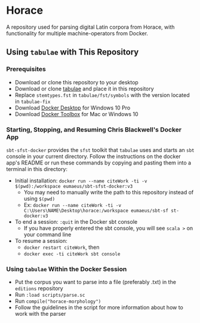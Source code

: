 # Horace
A repository used for parsing digital Latin corpora from Horace, with functionality for multiple machine-operators from Docker.

## Using `tabulae` with This Repository

### Prerequisites
- Download or clone this repository to your desktop
- Download or clone [tabulae](https://github.com/neelsmith/tabulae) and place it in this repository
- Replace `stemtypes.fst` in `tabulae/fst/symbols` with the version located in `tabulae-fix`
- Download [Docker Desktop](https://www.docker.com/products/docker-desktop) for Windows 10 Pro
- Download [Docker Toolbox](https://docs.docker.com/toolbox/) for Mac or Windows 10

### Starting, Stopping, and Resuming Chris Blackwell's Docker App
`sbt-sfst-docker` provides the `sfst` toolkit that `tabulae` uses and starts an `sbt` console in your current directory. Follow the instructions on the docker app's README or run these commands by copying and pasting them into a terminal in this directory:
- Initial installation: `docker run --name citeWork -ti -v $(pwd):/workspace eumaeus/sbt-sfst-docker:v3`
  - You may need to manually write the path to this repository instead of using `$(pwd)`
  - Ex: `docker run --name citeWork -ti -v C:\Users\NAME\Desktop\horace:/workspace eumaeus/sbt-sf
  st-docker:v3`
- To end a session: `:quit` in the Docker sbt console
  - If you have properly entered the sbt console, you will see `scala >` on your command line
- To resume a session:
  - `docker restart citeWork`, then
  - `docker exec -ti citeWork sbt console`

### Using `tabulae` Within the Docker Session
- Put the corpus you want to parse into a file (preferably .txt) in the `editions` repository
- Run `:load scripts/parse.sc` 
- Run `compile("horace-morphology")`
- Follow the guidelines in the script for more information about how to work with the parser
